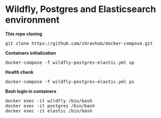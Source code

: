 # Wildfly, Postgres and Elasticsearch environment

<b>This repo cloning</b>
<pre>git clone https://github.com/zdravhub/docker-compose.git</pre>

<b>Containers initialization</b>
<pre>docker-compose -f wildfly-postgres-elastic.yml up</pre>

<b>Health check</b>
<pre>docker-compose -f wildfly-postgres-elastic.yml ps</pre>

<b>Bash login in containers</b>
<pre>
docker exec -it wildfly /bin/bash
docker exec -it postgres /bin/bash
docker exec -it elastic /bin/bash
</pre>

